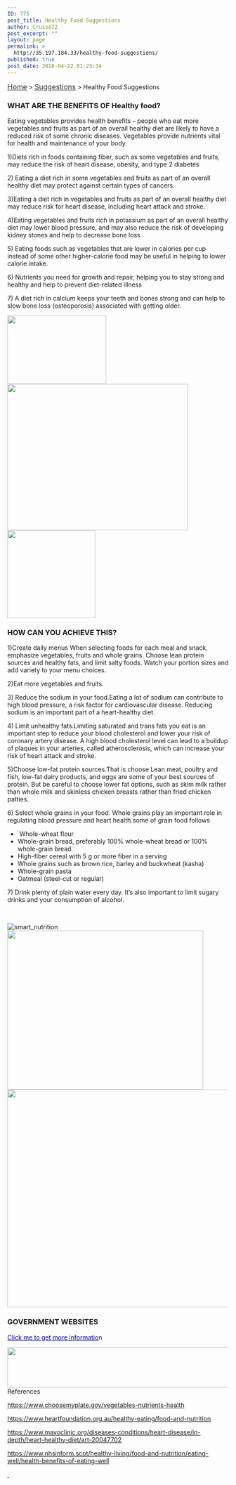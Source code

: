 ```yaml
---
ID: 775
post_title: Healthy Food Suggestions
author: Cruise72
post_excerpt: ""
layout: page
permalink: >
  http://35.197.184.33/healthy-food-suggestions/
published: true
post_date: 2018-04-22 01:25:34
---
```

<p><a style="font-size: 16px; color: #333333;" href="http://www.cvdhelper.tk/">Home</a> &gt; <a style="font-size: 16px; color: #333333;" href="http://www.cvdhelper.tk/suggestions/">Suggestions</a> &gt; Healthy Food Suggestions</p>		
			<h3>WHAT ARE THE BENEFITS OF Healthy food?</h3>		
		<p>Eating vegetables provides health benefits – people who eat more vegetables and fruits as part of an overall healthy diet are likely to have a reduced risk of some chronic diseases. Vegetables provide nutrients vital for health and maintenance of your body. </p><p>1)Diets rich in foods containing fiber, such as some vegetables and fruits, may reduce the risk of heart disease, obesity, and type 2 diabetes</p><p>2) Eating a diet rich in some vegetables and fruits as part of an overall healthy diet may protect against certain types of cancers.</p><p>3)Eating a diet rich in vegetables and fruits as part of an overall healthy diet may reduce risk for heart disease, including heart attack and stroke.</p><p>4)Eating vegetables and fruits rich in potassium as part of an overall healthy diet may lower blood pressure, and may also reduce the risk of developing kidney stones and help to decrease bone loss</p><p>5) Eating foods such as vegetables that are lower in calories per cup instead of some other higher-calorie food may be useful in helping to lower calorie intake.</p><p>6) Nutrients you need for growth and repair, helping you to stay strong and healthy and help to prevent diet-related illness</p><p>7) A diet rich in calcium keeps your teeth and bones strong and can help to slow bone loss (osteoporosis) associated with getting older.</p>		
										<img width="225" height="156" src="http://35.189.33.33/wp-content/uploads/2018/04/hh.png" alt="" />											
										<img width="411" height="333" src="http://35.189.33.33/wp-content/uploads/2018/04/capture2.png" alt="" srcset="http://35.189.33.33/wp-content/uploads/2018/04/capture2.png 411w, http://35.189.33.33/wp-content/uploads/2018/04/capture2-300x243.png 300w" sizes="(max-width: 411px) 100vw, 411px" />											
										<img width="200" height="200" src="http://35.189.33.33/wp-content/uploads/2018/04/1211643-200.png" alt="" srcset="http://35.189.33.33/wp-content/uploads/2018/04/1211643-200.png 200w, http://35.189.33.33/wp-content/uploads/2018/04/1211643-200-150x150.png 150w" sizes="(max-width: 200px) 100vw, 200px" />											
			<h3>HOW CAN YOU ACHIEVE THIS?</h3>		
		<p>1)Create daily menus When selecting foods for each meal and snack, emphasize vegetables, fruits and whole grains. Choose lean protein sources and healthy fats, and limit salty foods. Watch your portion sizes and add variety to your menu choices.</p><p>2)Eat more vegetables and fruits.</p><p>3) Reduce the sodium in your food.Eating a lot of sodium can contribute to high blood pressure, a risk factor for cardiovascular disease. Reducing sodium is an important part of a heart-healthy diet.</p><p>4) Limit unhealthy fats.Limiting saturated and trans fats you eat is an important step to reduce your blood cholesterol and lower your risk of coronary artery disease. A high blood cholesterol level can lead to a buildup of plaques in your arteries, called atherosclerosis, which can increase your risk of heart attack and stroke.</p><p>5)Choose low-fat protein sources.That is choose Lean meat, poultry and fish, low-fat dairy products, and eggs are some of your best sources of protein. But be careful to choose lower fat options, such as skim milk rather than whole milk and skinless chicken breasts rather than fried chicken patties.</p><p>6) Select whole grains in your food. Whole grains play an important role in regulating blood pressure and heart health.some of grain food follows</p><ul><li> Whole-wheat flour</li><li>Whole-grain bread, preferably 100% whole-wheat bread or 100% whole-grain bread</li><li>High-fiber cereal with 5 g or more fiber in a serving</li><li>Whole grains such as brown rice, barley and buckwheat (kasha)</li><li>Whole-grain pasta</li><li>Oatmeal (steel-cut or regular)</li></ul><p>7) Drink plenty of plain water every day. It’s also important to limit sugary drinks and your consumption of alcohol.</p><p> </p>		
										<img src="http://35.189.33.33/wp-content/uploads/elementor/thumbs/smart_nutrition-np4lnnhjwppmbyb7pxywgztwjn2bcxcqtqr5fnt0b4.png" title="smart_nutrition" alt="smart_nutrition" />											
										<img width="446" height="362" src="http://35.189.33.33/wp-content/uploads/2018/04/Capture1.png" alt="" srcset="http://35.189.33.33/wp-content/uploads/2018/04/Capture1.png 446w, http://35.189.33.33/wp-content/uploads/2018/04/Capture1-300x243.png 300w" sizes="(max-width: 446px) 100vw, 446px" />											
										<img width="512" height="496" src="http://35.189.33.33/wp-content/uploads/2018/04/healthy-man-009-512.png" alt="" srcset="http://35.189.33.33/wp-content/uploads/2018/04/healthy-man-009-512.png 512w, http://35.189.33.33/wp-content/uploads/2018/04/healthy-man-009-512-300x291.png 300w" sizes="(max-width: 512px) 100vw, 512px" />											
			<h3>GOVERNMENT WEBSITES</h3>		
		<p><a style="color: #000080;" href="http://www.nutritionaustralia.org/">Click me to get more informatio</a>n</p>		
										<img width="960" height="92" src="http://35.189.33.33/wp-content/uploads/2018/04/foodgov.png" alt="" srcset="http://35.189.33.33/wp-content/uploads/2018/04/foodgov.png 960w, http://35.189.33.33/wp-content/uploads/2018/04/foodgov-300x29.png 300w, http://35.189.33.33/wp-content/uploads/2018/04/foodgov-768x74.png 768w" sizes="(max-width: 960px) 100vw, 960px" />											
												References  					
					<p><u>https://www.choosemyplate.gov/vegetables-nutrients-health</u></p><p><u>https://www.heartfoundation.org.au/healthy-eating/food-and-nutrition</u></p><p><u>https://www.mayoclinic.org/diseases-conditions/heart-disease/in-depth/heart-healthy-diet/art-20047702</u></p><p><u>https://www.nhsinform.scot/healthy-living/food-and-nutrition/eating-well/health-benefits-of-eating-well</u></p><p><u> </u></p><p> </p>